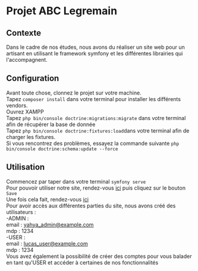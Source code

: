 # Projet ABC Legremain
## Contexte
Dans le cadre de nos études, nous avons du réaliser un site web pour un artisant en utilisant le framework symfony et les différentes librairies qui l'accompagnent. 
## Configuration
Avant toute chose, clonnez le projet sur votre machine.<br>
Tapez `composer install` dans votre terminal pour installer les différents vendors.<br>
Ouvrez XAMPP<br>
Tapez `php bin/console doctrine:migrations:migrate` dans votre terminal afin de récupérer la base de donnée<br>
Tapez `php bin/console doctrine:fixtures:load`dans votre terminal afin de charger les fixtures. <br>
Si vous rencontrez des problèmes, essayez la commande suivante `php bin/console doctrine:schema:update --force`<br>
## Utilisation
Commencez par taper dans votre terminal `symfony serve`<br>
Pour pouvoir utiliser notre site, rendez-vous <a href="https://127.0.0.1:8000/acceuil/new">ici</a> puis cliquez sur le bouton `Save`<br>
Une fois cela fait, rendez-vous <a href="https://127.0.0.1:8000/">ici</a><br>
Pour avoir accès aux différentes parties du site, nous avons créé des utilisateurs :<br>
  -ADMIN  : <br>
email : yahya_admin@example.com<br>
mdp   : 1234<br>
  -USER : <br>
email : lucas_user@example.com<br>
mdp   : 1234<br>
Vous avez également la possibilité de créer des comptes pour vous balader en tant qu'USER et accéder à certaines de nos fonctionnalités<br>
